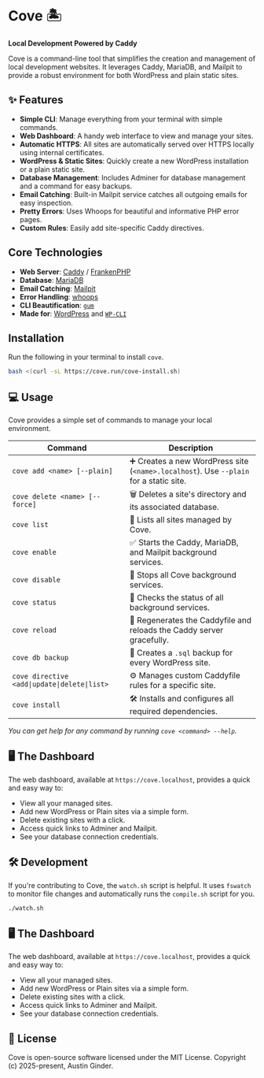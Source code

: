 # Cove 🏝️

**Local Development Powered by Caddy**

Cove is a command-line tool that simplifies the creation and management of local development websites. It leverages Caddy, MariaDB, and Mailpit to provide a robust environment for both WordPress and plain static sites.

## ✨ Features

  * **Simple CLI**: Manage everything from your terminal with simple commands.
  * **Web Dashboard**: A handy web interface to view and manage your sites.
  * **Automatic HTTPS**: All sites are automatically served over HTTPS locally using internal certificates.
  * **WordPress & Static Sites**: Quickly create a new WordPress installation or a plain static site.
  * **Database Management**: Includes Adminer for database management and a command for easy backups.
  * **Email Catching**: Built-in Mailpit service catches all outgoing emails for easy inspection.
  * **Pretty Errors**: Uses Whoops for beautiful and informative PHP error pages.
  * **Custom Rules**: Easily add site-specific Caddy directives.

## Core Technologies

  * **Web Server**: [Caddy](https://caddyserver.com/) / [FrankenPHP](https://frankenphp.dev/)
  * **Database**: [MariaDB](https://mariadb.org/)
  * **Email Catching**: [Mailpit](https://mailpit.axllent.org/)
  * **Error Handling**: [whoops](https://filp.github.io/whoops/)
  * **CLI Beautification**: [`gum`](https://github.com/charmbracelet/gum)
  * **Made for**: [WordPress](https://wordpress.org) and [`WP-CLI`](https://wp-cli.org/)

## Installation

Run the following in your terminal to install `cove`.
```bash
bash <(curl -sL https://cove.run/cove-install.sh)
```

## 💻 Usage

Cove provides a simple set of commands to manage your local environment.

| Command | Description |
| --- | --- |
| `cove add <name> [--plain]` | ➕ Creates a new WordPress site (`<name>.localhost`). Use `--plain` for a static site. |
| `cove delete <name> [--force]` | 🗑️ Deletes a site's directory and its associated database. |
| `cove list` | 📝 Lists all sites managed by Cove. |
| `cove enable` | ✅ Starts the Caddy, MariaDB, and Mailpit background services. |
| `cove disable` | 🛑 Stops all Cove background services. |
| `cove status` | 🔎 Checks the status of all background services. |
| `cove reload` | 🔄 Regenerates the Caddyfile and reloads the Caddy server gracefully. |
| `cove db backup` | 💾 Creates a `.sql` backup for every WordPress site. |
| `cove directive <add\|update\|delete\|list>` | ⚙️ Manages custom Caddyfile rules for a specific site. |
| `cove install` | 🛠️ Installs and configures all required dependencies. |

*You can get help for any command by running `cove <command> --help`.*

## 🖥️ The Dashboard

The web dashboard, available at `https://cove.localhost`, provides a quick and easy way to:

  * View all your managed sites.
  * Add new WordPress or Plain sites via a simple form.
  * Delete existing sites with a click.
  * Access quick links to Adminer and Mailpit.
  * See your database connection credentials.

## 🛠️ Development

If you're contributing to Cove, the `watch.sh` script is helpful. It uses `fswatch` to monitor file changes and automatically runs the `compile.sh` script for you.

```bash
./watch.sh
```

## 🖥️ The Dashboard

The web dashboard, available at `https://cove.localhost`, provides a quick and easy way to:

  * View all your managed sites.
  * Add new WordPress or Plain sites via a simple form.
  * Delete existing sites with a click.
  * Access quick links to Adminer and Mailpit.
  * See your database connection credentials.

## 📜 License

Cove is open-source software licensed under the MIT License.
Copyright (c) 2025-present, Austin Ginder.